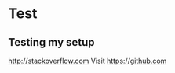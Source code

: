 # Test
## Testing my setup
<a href="http://stackoverflow.com" target="_blank">http://stackoverflow.com</a>
Visit https://github.com
